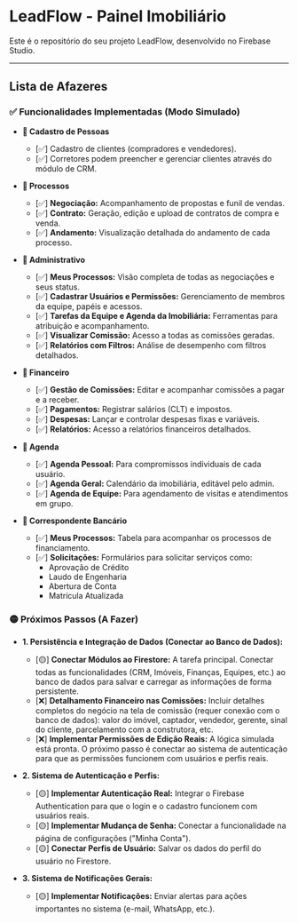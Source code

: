 # LeadFlow - Painel Imobiliário

Este é o repositório do seu projeto LeadFlow, desenvolvido no Firebase Studio.

---

## Lista de Afazeres

### ✅ Funcionalidades Implementadas (Modo Simulado)

-   **📍 Cadastro de Pessoas**
    -   [✅] Cadastro de clientes (compradores e vendedores).
    -   [✅] Corretores podem preencher e gerenciar clientes através do módulo de CRM.

-   **📍 Processos**
    -   [✅] **Negociação:** Acompanhamento de propostas e funil de vendas.
    -   [✅] **Contrato:** Geração, edição e upload de contratos de compra e venda.
    -   [✅] **Andamento:** Visualização detalhada do andamento de cada processo.

-   **📍 Administrativo**
    -   [✅] **Meus Processos:** Visão completa de todas as negociações e seus status.
    -   [✅] **Cadastrar Usuários e Permissões:** Gerenciamento de membros da equipe, papéis e acessos.
    -   [✅] **Tarefas da Equipe e Agenda da Imobiliária:** Ferramentas para atribuição e acompanhamento.
    -   [✅] **Visualizar Comissão:** Acesso a todas as comissões geradas.
    -   [✅] **Relatórios com Filtros:** Análise de desempenho com filtros detalhados.

-   **📍 Financeiro**
    -   [✅] **Gestão de Comissões:** Editar e acompanhar comissões a pagar e a receber.
    -   [✅] **Pagamentos:** Registrar salários (CLT) e impostos.
    -   [✅] **Despesas:** Lançar e controlar despesas fixas e variáveis.
    -   [✅] **Relatórios:** Acesso a relatórios financeiros detalhados.

-   **📍 Agenda**
    -   [✅] **Agenda Pessoal:** Para compromissos individuais de cada usuário.
    -   [✅] **Agenda Geral:** Calendário da imobiliária, editável pelo admin.
    -   [✅] **Agenda de Equipe:** Para agendamento de visitas e atendimentos em grupo.

-   **📍 Correspondente Bancário**
    -   [✅] **Meus Processos:** Tabela para acompanhar os processos de financiamento.
    -   [✅] **Solicitações:** Formulários para solicitar serviços como:
        -   Aprovação de Crédito
        -   Laudo de Engenharia
        -   Abertura de Conta
        -   Matrícula Atualizada

### 🟡 Próximos Passos (A Fazer)

-   **1. Persistência e Integração de Dados (Conectar ao Banco de Dados):**
    -   [🟡] **Conectar Módulos ao Firestore:** A tarefa principal. Conectar todas as funcionalidades (CRM, Imóveis, Finanças, Equipes, etc.) ao banco de dados para salvar e carregar as informações de forma persistente.
    -   [❌] **Detalhamento Financeiro nas Comissões:** Incluir detalhes completos do negócio na tela de comissão (requer conexão com o banco de dados): valor do imóvel, captador, vendedor, gerente, sinal do cliente, parcelamento com a construtora, etc.
    -   [❌] **Implementar Permissões de Edição Reais:** A lógica simulada está pronta. O próximo passo é conectar ao sistema de autenticação para que as permissões funcionem com usuários e perfis reais.

-   **2. Sistema de Autenticação e Perfis:**
    -   [🟡] **Implementar Autenticação Real:** Integrar o Firebase Authentication para que o login e o cadastro funcionem com usuários reais.
    -   [🟡] **Implementar Mudança de Senha:** Conectar a funcionalidade na página de configurações ("Minha Conta").
    -   [🟡] **Conectar Perfis de Usuário:** Salvar os dados do perfil do usuário no Firestore.

-   **3. Sistema de Notificações Gerais:**
    -   [🟡] **Implementar Notificações:** Enviar alertas para ações importantes no sistema (e-mail, WhatsApp, etc.).